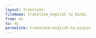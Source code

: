 ```yaml
--- 
layout: translate 
fileName: translate_english_to_hindi 
from: en
to: hi 
permalink: translate-english-to-pinyin
---
```

